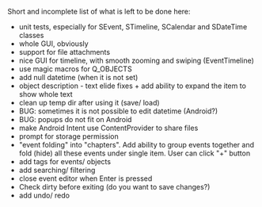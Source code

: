 Short and incomplete list of what is left to be done here:

- unit tests, especially for SEvent, STimeline, SCalendar and SDateTime classes
- whole GUI, obviously
- support for file attachments
- nice GUI for timeline, with smooth zooming and swiping (EventTimeline)
- use magic macros for Q_OBJECTS
- add null datetime (when it is not set)
- object description - text elide fixes + add ability to expand the item to show
  whole text
- clean up temp dir after using it (save/ load)
- BUG: sometimes it is not possible to edit datetime (Android?)
- BUG: popups do not fit on Android
- make Android Intent use ContentProvider to share files
- prompt for storage permission
- "event folding" into "chapters". Add ability to group events together
  and fold (hide) all these events under single item. User can click "+" button
- add tags for events/ objects
- add searching/ filtering
- close event editor when Enter is pressed
- Check dirty before exiting (do you want to save changes?)
- add undo/ redo
